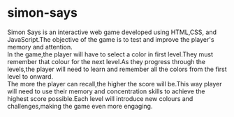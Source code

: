 # simon-says
Simon Says is an interactive web game developed using HTML,CSS, and JavaScript.The objective of the game is to test and improve the player's memory and attention.
<br>
In the game,the player will have to select a color in first level.They must remember that colour for the next level.As they progress through the levels,the player will need to learn and remember all the colors from the first level to onward.<br>
The more the player can recall,the higher the score will be.This way player will need to use their memory and concentration skills to achieve the highest score possible.Each level will introduce new colours and challenges,making the game even more engaging.
